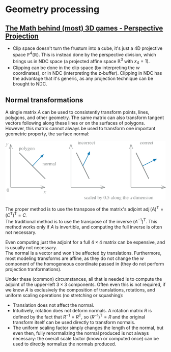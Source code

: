 # Geometry processing

## [The Math behind (most) 3D games - Perspective Projection](https://www.youtube.com/watch?v=U0_ONQQ5ZNM)

* Clip space doesn't turn the frustum into a cube, it's just a 4D projective space $\mathbb P^4(\mathbb R)$. This is instead done by the perspective division, which brings us in NDC space (a projected affine space $\mathbb R^3$ with $x_{4}=1$).
* Clipping can be done in the clip space (by interpreting the $w$ coordinates), or in NDC (interpreting the z-buffer). Clipping in NDC has the advantage that it's generic, as any projection technique can be brought to NDC.

## Normal transformations

A single matrix $A$ can be used to consistently transform points, lines, polygons, and other geometry. The same matrix can also transform tangent vectors following along these lines or on the surfaces of polygons. However, this matrix cannot always be used to transform one important geometric property, the surface normal:

![normal scaling](img/normal-scaling.svg)

The proper method is to use the transpose of the matrix's adjoint $\operatorname{adj}(A)^\mathsf T=(C^\mathsf T)^\mathsf T=C$.\
The traditional method is to use the transpose of the inverse $(A^{-1})^\mathsf T$. This method works only if $A$ is invertible, and computing the full inverse is often not necessary.

Even computing just the adjoint for a full $4\times4$ matrix can be expensive, and is usually not necessary.\
The normal is a vector and won't be affected by translations. Furthermore, most modeling transforms are affine, as they do not change the $w$ component of the homogeneous coordinate passed in (they do not perform projection tranformations).

Under these (common) circumstances, all that is needed is to compute the adjoint of the upper-left $3\times3$ components. Often even this is not required, if we know $A$ is exclusively the composition of translations, rotations, and uniform scaling operations (no stretching or squashing):

* Translation does not affect the normal.
* Intuitively, rotation does not deform normals. A rotation matrix $R$ is defined by the fact that $R^{-1}=R^\mathsf T$, so $(R^{-1})^\mathsf T=R$ and the original transform itself can be used directly to transform normals.
* The uniform scaling factor simply changes the length of the normal, but even then, fully renormalizing the normal produced is not always necessary: the overall scale factor (known or computed once) can be used to directly normalize the normals produced.
